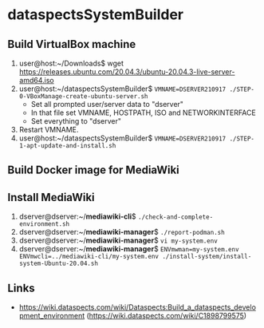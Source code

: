 # dataspectsSystemBuilder

## Build VirtualBox machine

1. user@host:~/Downloads$ wget https://releases.ubuntu.com/20.04.3/ubuntu-20.04.3-live-server-amd64.iso
2. user@host:~/dataspectsSystemBuilder$ `VMNAME=DSERVER210917 ./STEP-0-VBoxManage-create-ubuntu-server.sh`
    * Set all prompted user/server data to "dserver"
    * In that file set VMNAME, HOSTPATH, ISO and NETWORKINTERFACE
    * Set everything to "dserver"
3. Restart VMNAME.
4. user@host:~/dataspectsSystemBuilder$ `VMNAME=DSERVER210917 ./STEP-1-apt-update-and-install.sh`

## Build Docker image for MediaWiki

## Install MediaWiki

1.  dserver@dserver:~/**mediawiki-cli**$ `./check-and-complete-environment.sh`
2.  dserver@dserver:~/**mediawiki-manager**$ `./report-podman.sh`
3.  dserver@dserver:~/**mediawiki-manager**$ `vi my-system.env`
4.  dserver@dserver:~/**mediawiki-manager**$ `ENVmwman=my-system.env ENVmwcli=../mediawiki-cli/my-system.env ./install-system/install-system-Ubuntu-20.04.sh`

## Links

* https://wiki.dataspects.com/wiki/Dataspects:Build_a_dataspects_development_environment (https://wiki.dataspects.com/wiki/C1898799575)
